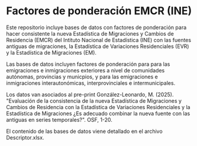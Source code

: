 # Factores de ponderación EMCR (INE)

Este repositorio incluye bases de datos con factores de ponderación para hacer consistente la nueva Estadística de Migraciones y Cambios de Residencia (EMCR) del Intituto Nacional de Estadística (INE) con las fuentes antiguas de migraciones, la Estadística de Variaciones Residenciales (EVR) y la Estadística de Migraciones (EM).

Las bases de datos incluyen factores de ponderación para para las emigraciones e inmigraciones exteriores a nivel de comunidades autónomas, provincias y municpios, y para las emigraciones e inmigraciones interautonómicas, interprovinciales e intermunicipales.

Los datos van asociados al pre-print González-Leonardo, M. (2025). "Evaluación de la consistencia de la nueva Estadística de Migraciones y Cambios de Residencia con la Estadística de Variaciones Residenciales y la Estadística de Migraciones ¿Es adecuado combinar la nueva fuente con las antiguas en series temporales?". OSF, 1-20.

El contenido de las bases de datos viene detallado en el archivo Descriptor.xlsx.
